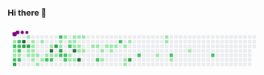 ### Hi there 👋

<!--
**Ajacmac/Ajacmac** is a ✨ _special_ ✨ repository because its `README.md` (this file) appears on your GitHub profile.

Here are some ideas to get you started:

- 🔭 I’m currently working on ...
- 🌱 I’m currently learning ...
- 👯 I’m looking to collaborate on ...
- 🤔 I’m looking for help with ...
- 💬 Ask me about ...
- 📫 How to reach me: ...
- 😄 Pronouns: ...
- ⚡ Fun fact: ...
-->

<svg viewBox="-16 -32 880 192" width="880" height="192" xmlns="http://www.w3.org/2000/svg"><desc>Generated with https://github.com/Platane/snk</desc><style>@keyframes c0{.59%{fill:var(--c1)}.61%,to{fill:var(--ce)}}@keyframes c1{48.63%{fill:var(--c2)}48.65%,to{fill:var(--ce)}}@keyframes c2{1.8%{fill:var(--c1)}1.82%,to{fill:var(--ce)}}@keyframes c3{2.1%{fill:var(--c1)}2.12%,to{fill:var(--ce)}}@keyframes c4{50.14%{fill:var(--c2)}50.16%,to{fill:var(--ce)}}@keyframes c5{86.7%{fill:var(--c3)}86.72%,to{fill:var(--ce)}}@keyframes c6{48.03%{fill:var(--c2)}48.05%,to{fill:var(--ce)}}@keyframes c7{48.33%{fill:var(--c2)}48.35%,to{fill:var(--ce)}}@keyframes c8{49.23%{fill:var(--c2)}49.25%,to{fill:var(--ce)}}@keyframes c9{2.41%{fill:var(--c1)}2.43%,to{fill:var(--ce)}}@keyframes ca{49.84%{fill:var(--c2)}49.86%,to{fill:var(--ce)}}@keyframes cb{88.81%{fill:var(--c4)}88.83%,to{fill:var(--ce)}}@keyframes cc{84.88%{fill:var(--c3)}84.9%,to{fill:var(--ce)}}@keyframes cd{47.12%{fill:var(--c1)}47.14%,to{fill:var(--ce)}}@keyframes ce{84.58%{fill:var(--c3)}84.6%,to{fill:var(--ce)}}@keyframes cf{42.59%{fill:var(--c1)}42.61%,to{fill:var(--ce)}}@keyframes cg{3.01%{fill:var(--c1)}3.03%,to{fill:var(--ce)}}@keyframes ch{41.68%{fill:var(--c1)}41.7%,to{fill:var(--ce)}}@keyframes ci{41.98%{fill:var(--c1)}42%,to{fill:var(--ce)}}@keyframes cj{42.29%{fill:var(--c1)}42.31%,to{fill:var(--ce)}}@keyframes ck{3.31%{fill:var(--c1)}3.33%,to{fill:var(--ce)}}@keyframes cl{43.49%{fill:var(--c1)}43.51%,to{fill:var(--ce)}}@keyframes cm{3.62%{fill:var(--c1)}3.64%,to{fill:var(--ce)}}@keyframes cn{44.7%{fill:var(--c1)}44.72%,to{fill:var(--ce)}}@keyframes co{41.08%{fill:var(--c1)}41.1%,to{fill:var(--ce)}}@keyframes cp{44.1%{fill:var(--c1)}44.12%,to{fill:var(--ce)}}@keyframes cq{4.22%{fill:var(--c1)}4.24%,to{fill:var(--ce)}}@keyframes cr{52.86%{fill:var(--c2)}52.88%,to{fill:var(--ce)}}@keyframes cs{40.17%{fill:var(--c1)}40.19%,to{fill:var(--ce)}}@keyframes ct{91.23%{fill:var(--c4)}91.25%,to{fill:var(--ce)}}@keyframes cu{4.52%{fill:var(--c1)}4.54%,to{fill:var(--ce)}}@keyframes cv{53.16%{fill:var(--c2)}53.18%,to{fill:var(--ce)}}@keyframes cw{82.77%{fill:var(--c3)}82.79%,to{fill:var(--ce)}}@keyframes cx{4.82%{fill:var(--c1)}4.84%,to{fill:var(--ce)}}@keyframes cy{57.69%{fill:var(--c2)}57.71%,to{fill:var(--ce)}}@keyframes cz{9.05%{fill:var(--c1)}9.07%,to{fill:var(--ce)}}@keyframes c10{8.75%{fill:var(--c1)}8.77%,to{fill:var(--ce)}}@keyframes c11{82.17%{fill:var(--c3)}82.19%,to{fill:var(--ce)}}@keyframes c12{54.67%{fill:var(--c2)}54.69%,to{fill:var(--ce)}}@keyframes c13{38.66%{fill:var(--c1)}38.68%,to{fill:var(--ce)}}@keyframes c14{54.37%{fill:var(--c2)}54.39%,to{fill:var(--ce)}}@keyframes c15{54.07%{fill:var(--c2)}54.09%,to{fill:var(--ce)}}@keyframes c16{9.66%{fill:var(--c1)}9.68%,to{fill:var(--ce)}}@keyframes c17{56.49%{fill:var(--c2)}56.51%,to{fill:var(--ce)}}@keyframes c18{7.54%{fill:var(--c1)}7.56%,to{fill:var(--ce)}}@keyframes c19{6.64%{fill:var(--c1)}6.66%,to{fill:var(--ce)}}@keyframes c1a{10.26%{fill:var(--c1)}10.28%,to{fill:var(--ce)}}@keyframes c1b{9.96%{fill:var(--c1)}9.98%,to{fill:var(--ce)}}@keyframes c1c{12.07%{fill:var(--c1)}12.09%,to{fill:var(--ce)}}@keyframes c1d{92.74%{fill:var(--c4)}92.76%,to{fill:var(--ce)}}@keyframes c1e{6.94%{fill:var(--c1)}6.96%,to{fill:var(--ce)}}@keyframes c1f{10.56%{fill:var(--c1)}10.58%,to{fill:var(--ce)}}@keyframes c1g{11.77%{fill:var(--c1)}11.79%,to{fill:var(--ce)}}@keyframes c1h{13.28%{fill:var(--c1)}13.3%,to{fill:var(--ce)}}@keyframes c1i{93.65%{fill:var(--c4)}93.67%,to{fill:var(--ce)}}@keyframes c1j{10.87%{fill:var(--c1)}10.89%,to{fill:var(--ce)}}@keyframes c1k{13.59%{fill:var(--c1)}13.61%,to{fill:var(--ce)}}@keyframes c1l{14.49%{fill:var(--c1)}14.51%,to{fill:var(--ce)}}@keyframes c1m{14.79%{fill:var(--c1)}14.81%,to{fill:var(--ce)}}@keyframes c1n{61.62%{fill:var(--c2)}61.64%,to{fill:var(--ce)}}@keyframes c1o{21.44%{fill:var(--c1)}21.46%,to{fill:var(--ce)}}@keyframes c1p{22.04%{fill:var(--c1)}22.06%,to{fill:var(--ce)}}@keyframes c1q{15.4%{fill:var(--c1)}15.42%,to{fill:var(--ce)}}@keyframes c1r{15.7%{fill:var(--c1)}15.72%,to{fill:var(--ce)}}@keyframes c1s{20.84%{fill:var(--c1)}20.86%,to{fill:var(--ce)}}@keyframes c1t{16%{fill:var(--c1)}16.02%,to{fill:var(--ce)}}@keyframes c1u{64.34%{fill:var(--c2)}64.36%,to{fill:var(--ce)}}@keyframes c1v{16.61%{fill:var(--c1)}16.63%,to{fill:var(--ce)}}@keyframes c1w{18.72%{fill:var(--c1)}18.74%,to{fill:var(--ce)}}@keyframes c1x{19.02%{fill:var(--c1)}19.04%,to{fill:var(--ce)}}@keyframes c1y{17.21%{fill:var(--c1)}17.23%,to{fill:var(--ce)}}@keyframes c1z{77.03%{fill:var(--c3)}77.05%,to{fill:var(--ce)}}@keyframes c20{66.46%{fill:var(--c2)}66.48%,to{fill:var(--ce)}}@keyframes c21{26.58%{fill:var(--c1)}26.6%,to{fill:var(--ce)}}@keyframes c22{32.01%{fill:var(--c1)}32.03%,to{fill:var(--ce)}}@keyframes c23{31.71%{fill:var(--c1)}31.73%,to{fill:var(--ce)}}@keyframes c24{68.57%{fill:var(--c2)}68.59%,to{fill:var(--ce)}}@keyframes c25{27.78%{fill:var(--c1)}27.8%,to{fill:var(--ce)}}@keyframes c26{29.6%{fill:var(--c1)}29.62%,to{fill:var(--ce)}}@keyframes c27{71.29%{fill:var(--c2)}71.31%,to{fill:var(--ce)}}@keyframes u0{.59%{transform:scale(0,1)}.61%,1.8%{transform:scale(.02,1)}1.82%,2.1%{transform:scale(.04,1)}2.12%,2.41%{transform:scale(.06,1)}2.43%,3.01%{transform:scale(.08,1)}3.03%,3.31%{transform:scale(.1,1)}3.33%,3.62%{transform:scale(.12,1)}3.64%,4.22%{transform:scale(.13,1)}4.24%,4.52%{transform:scale(.15,1)}4.54%,4.82%{transform:scale(.17,1)}4.84%,6.64%{transform:scale(.19,1)}6.66%,6.94%{transform:scale(.21,1)}6.96%,7.54%{transform:scale(.23,1)}7.56%,8.75%{transform:scale(.25,1)}8.77%,9.05%{transform:scale(.27,1)}9.07%,9.66%{transform:scale(.29,1)}9.68%,9.96%{transform:scale(.31,1)}10.26%,9.98%{transform:scale(.33,1)}10.28%,10.56%{transform:scale(.35,1)}10.58%,10.87%{transform:scale(.37,1)}10.89%,11.77%{transform:scale(.38,1)}11.79%,12.07%{transform:scale(.4,1)}12.09%,13.28%{transform:scale(.42,1)}13.3%,13.59%{transform:scale(.44,1)}13.61%,14.49%{transform:scale(.46,1)}14.51%,14.79%{transform:scale(.48,1)}14.81%,15.4%{transform:scale(.5,1)}15.42%,15.7%{transform:scale(.52,1)}15.72%,16%{transform:scale(.54,1)}16.02%,16.61%{transform:scale(.56,1)}16.63%,17.21%{transform:scale(.58,1)}17.23%,18.72%{transform:scale(.6,1)}18.74%,19.02%{transform:scale(.62,1)}19.04%,20.84%{transform:scale(.63,1)}20.86%,21.44%{transform:scale(.65,1)}21.46%,22.04%{transform:scale(.67,1)}22.06%,26.58%{transform:scale(.69,1)}26.6%,27.78%{transform:scale(.71,1)}27.8%,29.6%{transform:scale(.73,1)}29.62%,31.71%{transform:scale(.75,1)}31.73%,32.01%{transform:scale(.77,1)}32.03%,38.66%{transform:scale(.79,1)}38.68%,40.17%{transform:scale(.81,1)}40.19%,41.08%{transform:scale(.83,1)}41.1%,41.68%{transform:scale(.85,1)}41.7%,41.98%{transform:scale(.87,1)}42%,42.29%{transform:scale(.88,1)}42.31%,42.59%{transform:scale(.9,1)}42.61%,43.49%{transform:scale(.92,1)}43.51%,44.1%{transform:scale(.94,1)}44.12%,44.7%{transform:scale(.96,1)}44.72%,47.12%{transform:scale(.98,1)}47.14%,to{transform:scale(1,1)}}@keyframes u1{48.03%{transform:scale(0,1)}48.05%,48.33%{transform:scale(.06,1)}48.35%,48.63%{transform:scale(.11,1)}48.65%,49.23%{transform:scale(.17,1)}49.25%,49.84%{transform:scale(.22,1)}49.86%,50.14%{transform:scale(.28,1)}50.16%,52.86%{transform:scale(.33,1)}52.88%,53.16%{transform:scale(.39,1)}53.18%,54.07%{transform:scale(.44,1)}54.09%,54.37%{transform:scale(.5,1)}54.39%,54.67%{transform:scale(.56,1)}54.69%,56.49%{transform:scale(.61,1)}56.51%,57.69%{transform:scale(.67,1)}57.71%,61.62%{transform:scale(.72,1)}61.64%,64.34%{transform:scale(.78,1)}64.36%,66.46%{transform:scale(.83,1)}66.48%,68.57%{transform:scale(.89,1)}68.59%,71.29%{transform:scale(.94,1)}71.31%,to{transform:scale(1,1)}}@keyframes u2{77.03%{transform:scale(0,1)}77.05%,82.17%{transform:scale(.17,1)}82.19%,82.77%{transform:scale(.33,1)}82.79%,84.58%{transform:scale(.5,1)}84.6%,84.88%{transform:scale(.67,1)}84.9%,86.7%{transform:scale(.83,1)}86.72%,to{transform:scale(1,1)}}@keyframes u3{88.81%{transform:scale(0,1)}88.83%,91.23%{transform:scale(.25,1)}91.25%,92.74%{transform:scale(.5,1)}92.76%,93.65%{transform:scale(.75,1)}93.67%,to{transform:scale(1,1)}}@keyframes s0{0%,99.7%{transform:translate(0,-16px)}.6%{transform:translate(0,16px)}.91%{transform:translate(-16px,16px)}1.51%{transform:translate(-16px,48px)}1.81%,48.94%{transform:translate(0,48px)}2.11%,50.45%{transform:translate(0,64px)}4.83%{transform:translate(144px,64px)}5.14%{transform:translate(144px,80px)}5.44%,54.98%,94.86%{transform:translate(160px,80px)}5.74%{transform:translate(160px,96px)}6.34%{transform:translate(192px,96px)}55.59%,6.65%{transform:translate(192px,80px)}6.95%{transform:translate(208px,80px)}7.25%{transform:translate(208px,64px)}7.55%,81.27%{transform:translate(192px,64px)}7.85%,81.57%{transform:translate(192px,48px)}8.16%{transform:translate(176px,48px)}8.46%{transform:translate(176px,32px)}8.76%,82.48%{transform:translate(160px,32px)}58.01%,9.06%{transform:translate(160px,16px)}12.39%,9.97%{transform:translate(208px,16px)}10.27%{transform:translate(208px,0)}10.88%{transform:translate(240px,0)}11.18%{transform:translate(240px,16px)}11.48%,12.69%{transform:translate(224px,16px)}11.78%{transform:translate(224px,32px)}12.08%{transform:translate(208px,32px)}13.29%,93.05%{transform:translate(224px,48px)}14.2%{transform:translate(272px,48px)}14.5%{transform:translate(272px,32px)}16.92%{transform:translate(400px,32px)}17.22%{transform:translate(400px,16px)}17.52%{transform:translate(384px,16px)}19.03%{transform:translate(384px,96px)}19.34%{transform:translate(368px,96px)}20.24%{transform:translate(368px,48px)}21.45%{transform:translate(304px,48px)}22.05%{transform:translate(304px,80px)}23.56%{transform:translate(384px,80px)}23.87%{transform:translate(384px,64px)}24.47%{transform:translate(416px,64px)}24.77%{transform:translate(416px,48px)}26.28%{transform:translate(496px,48px)}26.59%{transform:translate(496px,64px)}27.19%{transform:translate(528px,64px)}27.49%{transform:translate(528px,80px)}29%{transform:translate(608px,80px)}30.21%{transform:translate(608px,16px)}31.72%{transform:translate(528px,16px)}32.02%{transform:translate(528px,0)}38.67%{transform:translate(176px,0)}38.97%{transform:translate(176px,16px)}39.88%,90.63%{transform:translate(128px,16px)}40.18%{transform:translate(128px,32px)}40.48%{transform:translate(112px,32px)}40.79%{transform:translate(112px,16px)}41.69%{transform:translate(64px,16px)}42.3%{transform:translate(64px,48px)}42.6%{transform:translate(48px,48px)}42.9%{transform:translate(48px,64px)}43.2%{transform:translate(64px,64px)}43.5%{transform:translate(64px,80px)}44.11%{transform:translate(96px,80px)}44.41%{transform:translate(96px,96px)}44.71%{transform:translate(80px,96px)}46.53%{transform:translate(80px,0)}47.73%{transform:translate(16px,0)}48.34%{transform:translate(16px,32px)}48.64%,85.5%{transform:translate(0,32px)}49.24%{transform:translate(16px,48px)}49.85%{transform:translate(16px,80px)}50.15%{transform:translate(0,80px)}52.57%{transform:translate(112px,64px)}52.87%{transform:translate(112px,80px)}54.08%{transform:translate(176px,80px)}54.38%{transform:translate(176px,64px)}54.68%,95.17%{transform:translate(160px,64px)}57.1%{transform:translate(192px,0)}57.7%{transform:translate(160px,0)}60.42%{transform:translate(288px,16px)}61.63%{transform:translate(288px,80px)}63.14%{transform:translate(368px,80px)}64.35%{transform:translate(368px,16px)}65.56%{transform:translate(432px,16px)}66.47%{transform:translate(432px,64px)}71.3%{transform:translate(688px,64px)}71.6%{transform:translate(688px,80px)}77.04%{transform:translate(400px,80px)}77.34%{transform:translate(400px,64px)}82.18%{transform:translate(160px,48px)}86.71%{transform:translate(0,96px)}87.31%{transform:translate(32px,96px)}88.82%{transform:translate(32px,16px)}91.24%,96.07%{transform:translate(128px,48px)}93.66%{transform:translate(224px,80px)}95.77%{transform:translate(128px,64px)}96.68%{transform:translate(96px,48px)}97.89%{transform:translate(96px,-16px)}}@keyframes s1{0%,99.7%{transform:translate(16px,-16px)}.3%{transform:translate(0,-16px)}.91%{transform:translate(0,16px)}1.21%{transform:translate(-16px,16px)}1.81%{transform:translate(-16px,48px)}2.11%,49.24%{transform:translate(0,48px)}2.42%,50.76%{transform:translate(0,64px)}5.14%{transform:translate(144px,64px)}5.44%{transform:translate(144px,80px)}5.74%,55.29%,95.17%{transform:translate(160px,80px)}6.04%{transform:translate(160px,96px)}6.65%{transform:translate(192px,96px)}55.89%,6.95%{transform:translate(192px,80px)}7.25%{transform:translate(208px,80px)}7.55%{transform:translate(208px,64px)}7.85%,81.57%{transform:translate(192px,64px)}8.16%,81.87%{transform:translate(192px,48px)}8.46%{transform:translate(176px,48px)}8.76%{transform:translate(176px,32px)}82.78%,9.06%{transform:translate(160px,32px)}58.31%,9.37%{transform:translate(160px,16px)}10.27%,12.69%{transform:translate(208px,16px)}10.57%{transform:translate(208px,0)}11.18%{transform:translate(240px,0)}11.48%{transform:translate(240px,16px)}11.78%,12.99%{transform:translate(224px,16px)}12.08%{transform:translate(224px,32px)}12.39%{transform:translate(208px,32px)}13.6%,93.35%{transform:translate(224px,48px)}14.5%{transform:translate(272px,48px)}14.8%{transform:translate(272px,32px)}17.22%{transform:translate(400px,32px)}17.52%{transform:translate(400px,16px)}17.82%{transform:translate(384px,16px)}19.34%{transform:translate(384px,96px)}19.64%{transform:translate(368px,96px)}20.54%{transform:translate(368px,48px)}21.75%{transform:translate(304px,48px)}22.36%{transform:translate(304px,80px)}23.87%{transform:translate(384px,80px)}24.17%{transform:translate(384px,64px)}24.77%{transform:translate(416px,64px)}25.08%{transform:translate(416px,48px)}26.59%{transform:translate(496px,48px)}26.89%{transform:translate(496px,64px)}27.49%{transform:translate(528px,64px)}27.79%{transform:translate(528px,80px)}29.31%{transform:translate(608px,80px)}30.51%{transform:translate(608px,16px)}32.02%{transform:translate(528px,16px)}32.33%{transform:translate(528px,0)}38.97%{transform:translate(176px,0)}39.27%{transform:translate(176px,16px)}40.18%,90.94%{transform:translate(128px,16px)}40.48%{transform:translate(128px,32px)}40.79%{transform:translate(112px,32px)}41.09%{transform:translate(112px,16px)}41.99%{transform:translate(64px,16px)}42.6%{transform:translate(64px,48px)}42.9%{transform:translate(48px,48px)}43.2%{transform:translate(48px,64px)}43.5%{transform:translate(64px,64px)}43.81%{transform:translate(64px,80px)}44.41%{transform:translate(96px,80px)}44.71%{transform:translate(96px,96px)}45.02%{transform:translate(80px,96px)}46.83%{transform:translate(80px,0)}48.04%{transform:translate(16px,0)}48.64%{transform:translate(16px,32px)}48.94%,85.8%{transform:translate(0,32px)}49.55%{transform:translate(16px,48px)}50.15%{transform:translate(16px,80px)}50.45%{transform:translate(0,80px)}52.87%{transform:translate(112px,64px)}53.17%{transform:translate(112px,80px)}54.38%{transform:translate(176px,80px)}54.68%{transform:translate(176px,64px)}54.98%,95.47%{transform:translate(160px,64px)}57.4%{transform:translate(192px,0)}58.01%{transform:translate(160px,0)}60.73%{transform:translate(288px,16px)}61.93%{transform:translate(288px,80px)}63.44%{transform:translate(368px,80px)}64.65%{transform:translate(368px,16px)}65.86%{transform:translate(432px,16px)}66.77%{transform:translate(432px,64px)}71.6%{transform:translate(688px,64px)}71.9%{transform:translate(688px,80px)}77.34%{transform:translate(400px,80px)}77.64%{transform:translate(400px,64px)}82.48%{transform:translate(160px,48px)}87.01%{transform:translate(0,96px)}87.61%{transform:translate(32px,96px)}89.12%{transform:translate(32px,16px)}91.54%,96.37%{transform:translate(128px,48px)}93.96%{transform:translate(224px,80px)}96.07%{transform:translate(128px,64px)}96.98%{transform:translate(96px,48px)}98.19%{transform:translate(96px,-16px)}}@keyframes s2{0%,99.7%{transform:translate(32px,-16px)}.6%{transform:translate(0,-16px)}1.21%{transform:translate(0,16px)}1.51%{transform:translate(-16px,16px)}2.11%{transform:translate(-16px,48px)}2.42%,49.55%{transform:translate(0,48px)}2.72%,51.06%{transform:translate(0,64px)}5.44%{transform:translate(144px,64px)}5.74%{transform:translate(144px,80px)}55.59%,6.04%,95.47%{transform:translate(160px,80px)}6.34%{transform:translate(160px,96px)}6.95%{transform:translate(192px,96px)}56.19%,7.25%{transform:translate(192px,80px)}7.55%{transform:translate(208px,80px)}7.85%{transform:translate(208px,64px)}8.16%,81.87%{transform:translate(192px,64px)}8.46%,82.18%{transform:translate(192px,48px)}8.76%{transform:translate(176px,48px)}9.06%{transform:translate(176px,32px)}83.08%,9.37%{transform:translate(160px,32px)}58.61%,9.67%{transform:translate(160px,16px)}10.57%,12.99%{transform:translate(208px,16px)}10.88%{transform:translate(208px,0)}11.48%{transform:translate(240px,0)}11.78%{transform:translate(240px,16px)}12.08%,13.29%{transform:translate(224px,16px)}12.39%{transform:translate(224px,32px)}12.69%{transform:translate(208px,32px)}13.9%,93.66%{transform:translate(224px,48px)}14.8%{transform:translate(272px,48px)}15.11%{transform:translate(272px,32px)}17.52%{transform:translate(400px,32px)}17.82%{transform:translate(400px,16px)}18.13%{transform:translate(384px,16px)}19.64%{transform:translate(384px,96px)}19.94%{transform:translate(368px,96px)}20.85%{transform:translate(368px,48px)}22.05%{transform:translate(304px,48px)}22.66%{transform:translate(304px,80px)}24.17%{transform:translate(384px,80px)}24.47%{transform:translate(384px,64px)}25.08%{transform:translate(416px,64px)}25.38%{transform:translate(416px,48px)}26.89%{transform:translate(496px,48px)}27.19%{transform:translate(496px,64px)}27.79%{transform:translate(528px,64px)}28.1%{transform:translate(528px,80px)}29.61%{transform:translate(608px,80px)}30.82%{transform:translate(608px,16px)}32.33%{transform:translate(528px,16px)}32.63%{transform:translate(528px,0)}39.27%{transform:translate(176px,0)}39.58%{transform:translate(176px,16px)}40.48%,91.24%{transform:translate(128px,16px)}40.79%{transform:translate(128px,32px)}41.09%{transform:translate(112px,32px)}41.39%{transform:translate(112px,16px)}42.3%{transform:translate(64px,16px)}42.9%{transform:translate(64px,48px)}43.2%{transform:translate(48px,48px)}43.5%{transform:translate(48px,64px)}43.81%{transform:translate(64px,64px)}44.11%{transform:translate(64px,80px)}44.71%{transform:translate(96px,80px)}45.02%{transform:translate(96px,96px)}45.32%{transform:translate(80px,96px)}47.13%{transform:translate(80px,0)}48.34%{transform:translate(16px,0)}48.94%{transform:translate(16px,32px)}49.24%,86.1%{transform:translate(0,32px)}49.85%{transform:translate(16px,48px)}50.45%{transform:translate(16px,80px)}50.76%{transform:translate(0,80px)}53.17%{transform:translate(112px,64px)}53.47%{transform:translate(112px,80px)}54.68%{transform:translate(176px,80px)}54.98%{transform:translate(176px,64px)}55.29%,95.77%{transform:translate(160px,64px)}57.7%{transform:translate(192px,0)}58.31%{transform:translate(160px,0)}61.03%{transform:translate(288px,16px)}62.24%{transform:translate(288px,80px)}63.75%{transform:translate(368px,80px)}64.95%{transform:translate(368px,16px)}66.16%{transform:translate(432px,16px)}67.07%{transform:translate(432px,64px)}71.9%{transform:translate(688px,64px)}72.21%{transform:translate(688px,80px)}77.64%{transform:translate(400px,80px)}77.95%{transform:translate(400px,64px)}82.78%{transform:translate(160px,48px)}87.31%{transform:translate(0,96px)}87.92%{transform:translate(32px,96px)}89.43%{transform:translate(32px,16px)}91.84%,96.68%{transform:translate(128px,48px)}94.26%{transform:translate(224px,80px)}96.37%{transform:translate(128px,64px)}97.28%{transform:translate(96px,48px)}98.49%{transform:translate(96px,-16px)}}@keyframes s3{0%,99.7%{transform:translate(48px,-16px)}.91%{transform:translate(0,-16px)}1.51%{transform:translate(0,16px)}1.81%{transform:translate(-16px,16px)}2.42%{transform:translate(-16px,48px)}2.72%,49.85%{transform:translate(0,48px)}3.02%,51.36%{transform:translate(0,64px)}5.74%{transform:translate(144px,64px)}6.04%{transform:translate(144px,80px)}55.89%,6.34%,95.77%{transform:translate(160px,80px)}6.65%{transform:translate(160px,96px)}7.25%{transform:translate(192px,96px)}56.5%,7.55%{transform:translate(192px,80px)}7.85%{transform:translate(208px,80px)}8.16%{transform:translate(208px,64px)}8.46%,82.18%{transform:translate(192px,64px)}8.76%,82.48%{transform:translate(192px,48px)}9.06%{transform:translate(176px,48px)}9.37%{transform:translate(176px,32px)}83.38%,9.67%{transform:translate(160px,32px)}58.91%,9.97%{transform:translate(160px,16px)}10.88%,13.29%{transform:translate(208px,16px)}11.18%{transform:translate(208px,0)}11.78%{transform:translate(240px,0)}12.08%{transform:translate(240px,16px)}12.39%,13.6%{transform:translate(224px,16px)}12.69%{transform:translate(224px,32px)}12.99%{transform:translate(208px,32px)}14.2%,93.96%{transform:translate(224px,48px)}15.11%{transform:translate(272px,48px)}15.41%{transform:translate(272px,32px)}17.82%{transform:translate(400px,32px)}18.13%{transform:translate(400px,16px)}18.43%{transform:translate(384px,16px)}19.94%{transform:translate(384px,96px)}20.24%{transform:translate(368px,96px)}21.15%{transform:translate(368px,48px)}22.36%{transform:translate(304px,48px)}22.96%{transform:translate(304px,80px)}24.47%{transform:translate(384px,80px)}24.77%{transform:translate(384px,64px)}25.38%{transform:translate(416px,64px)}25.68%{transform:translate(416px,48px)}27.19%{transform:translate(496px,48px)}27.49%{transform:translate(496px,64px)}28.1%{transform:translate(528px,64px)}28.4%{transform:translate(528px,80px)}29.91%{transform:translate(608px,80px)}31.12%{transform:translate(608px,16px)}32.63%{transform:translate(528px,16px)}32.93%{transform:translate(528px,0)}39.58%{transform:translate(176px,0)}39.88%{transform:translate(176px,16px)}40.79%,91.54%{transform:translate(128px,16px)}41.09%{transform:translate(128px,32px)}41.39%{transform:translate(112px,32px)}41.69%{transform:translate(112px,16px)}42.6%{transform:translate(64px,16px)}43.2%{transform:translate(64px,48px)}43.5%{transform:translate(48px,48px)}43.81%{transform:translate(48px,64px)}44.11%{transform:translate(64px,64px)}44.41%{transform:translate(64px,80px)}45.02%{transform:translate(96px,80px)}45.32%{transform:translate(96px,96px)}45.62%{transform:translate(80px,96px)}47.43%{transform:translate(80px,0)}48.64%{transform:translate(16px,0)}49.24%{transform:translate(16px,32px)}49.55%,86.4%{transform:translate(0,32px)}50.15%{transform:translate(16px,48px)}50.76%{transform:translate(16px,80px)}51.06%{transform:translate(0,80px)}53.47%{transform:translate(112px,64px)}53.78%{transform:translate(112px,80px)}54.98%{transform:translate(176px,80px)}55.29%{transform:translate(176px,64px)}55.59%,96.07%{transform:translate(160px,64px)}58.01%{transform:translate(192px,0)}58.61%{transform:translate(160px,0)}61.33%{transform:translate(288px,16px)}62.54%{transform:translate(288px,80px)}64.05%{transform:translate(368px,80px)}65.26%{transform:translate(368px,16px)}66.47%{transform:translate(432px,16px)}67.37%{transform:translate(432px,64px)}72.21%{transform:translate(688px,64px)}72.51%{transform:translate(688px,80px)}77.95%{transform:translate(400px,80px)}78.25%{transform:translate(400px,64px)}83.08%{transform:translate(160px,48px)}87.61%{transform:translate(0,96px)}88.22%{transform:translate(32px,96px)}89.73%{transform:translate(32px,16px)}92.15%,96.98%{transform:translate(128px,48px)}94.56%{transform:translate(224px,80px)}96.68%{transform:translate(128px,64px)}97.58%{transform:translate(96px,48px)}98.79%{transform:translate(96px,-16px)}}:root{--cb:#1b1f230a;--cs:purple;--ce:#ebedf0;--c0:#ebedf0;--c1:#9be9a8;--c2:#40c463;--c3:#30a14e;--c4:#216e39}@media (prefers-color-scheme:dark){:root{--cb:#1b1f230a;--cs:purple;--ce:#161b22;--c1:#01311f;--c2:#034525;--c3:#0f6d31;--c4:#00c647}}.c{shape-rendering:geometricPrecision;fill:var(--ce);stroke-width:1px;stroke:var(--cb);animation:none 33100ms linear infinite}.c.c0{fill:var(--c1);animation-name:c0}.c.c1{fill:var(--c2);animation-name:c1}.c.c2,.c.c3{fill:var(--c1);animation-name:c2}.c.c3{animation-name:c3}.c.c4{fill:var(--c2);animation-name:c4}.c.c5{fill:var(--c3);animation-name:c5}.c.c6,.c.c7,.c.c8{fill:var(--c2);animation-name:c6}.c.c7,.c.c8{animation-name:c7}.c.c8{animation-name:c8}.c.c9{fill:var(--c1);animation-name:c9}.c.ca{fill:var(--c2);animation-name:ca}.c.cb{fill:var(--c4);animation-name:cb}.c.cc{fill:var(--c3);animation-name:cc}.c.cd{fill:var(--c1);animation-name:cd}.c.ce{fill:var(--c3);animation-name:ce}.c.cf,.c.cg,.c.ch{fill:var(--c1);animation-name:cf}.c.cg,.c.ch{animation-name:cg}.c.ch{animation-name:ch}.c.ci,.c.cj,.c.ck{fill:var(--c1);animation-name:ci}.c.cj,.c.ck{animation-name:cj}.c.ck{animation-name:ck}.c.cl,.c.cm,.c.cn{fill:var(--c1);animation-name:cl}.c.cm,.c.cn{animation-name:cm}.c.cn{animation-name:cn}.c.co,.c.cp,.c.cq{fill:var(--c1);animation-name:co}.c.cp,.c.cq{animation-name:cp}.c.cq{animation-name:cq}.c.cr{fill:var(--c2);animation-name:cr}.c.cs{fill:var(--c1);animation-name:cs}.c.ct{fill:var(--c4);animation-name:ct}.c.cu{fill:var(--c1);animation-name:cu}.c.cv{fill:var(--c2);animation-name:cv}.c.cw{fill:var(--c3);animation-name:cw}.c.cx{fill:var(--c1);animation-name:cx}.c.cy{fill:var(--c2);animation-name:cy}.c.c10,.c.cz{fill:var(--c1);animation-name:cz}.c.c10{animation-name:c10}.c.c11{fill:var(--c3);animation-name:c11}.c.c12{fill:var(--c2);animation-name:c12}.c.c13{fill:var(--c1);animation-name:c13}.c.c14,.c.c15{fill:var(--c2);animation-name:c14}.c.c15{animation-name:c15}.c.c16{fill:var(--c1);animation-name:c16}.c.c17{fill:var(--c2);animation-name:c17}.c.c18,.c.c19{fill:var(--c1);animation-name:c18}.c.c19{animation-name:c19}.c.c1a,.c.c1b,.c.c1c{fill:var(--c1);animation-name:c1a}.c.c1b,.c.c1c{animation-name:c1b}.c.c1c{animation-name:c1c}.c.c1d{fill:var(--c4);animation-name:c1d}.c.c1e{fill:var(--c1);animation-name:c1e}.c.c1f,.c.c1g,.c.c1h{fill:var(--c1);animation-name:c1f}.c.c1g,.c.c1h{animation-name:c1g}.c.c1h{animation-name:c1h}.c.c1i{fill:var(--c4);animation-name:c1i}.c.c1j{fill:var(--c1);animation-name:c1j}.c.c1k,.c.c1l,.c.c1m{fill:var(--c1);animation-name:c1k}.c.c1l,.c.c1m{animation-name:c1l}.c.c1m{animation-name:c1m}.c.c1n{fill:var(--c2);animation-name:c1n}.c.c1o,.c.c1p,.c.c1q{fill:var(--c1);animation-name:c1o}.c.c1p,.c.c1q{animation-name:c1p}.c.c1q{animation-name:c1q}.c.c1r,.c.c1s,.c.c1t{fill:var(--c1);animation-name:c1r}.c.c1s,.c.c1t{animation-name:c1s}.c.c1t{animation-name:c1t}.c.c1u{fill:var(--c2);animation-name:c1u}.c.c1v{fill:var(--c1);animation-name:c1v}.c.c1w,.c.c1x,.c.c1y{fill:var(--c1);animation-name:c1w}.c.c1x,.c.c1y{animation-name:c1x}.c.c1y{animation-name:c1y}.c.c1z{fill:var(--c3);animation-name:c1z}.c.c20{fill:var(--c2);animation-name:c20}.c.c21,.c.c22,.c.c23{fill:var(--c1);animation-name:c21}.c.c22,.c.c23{animation-name:c22}.c.c23{animation-name:c23}.c.c24{fill:var(--c2);animation-name:c24}.c.c25,.c.c26{fill:var(--c1);animation-name:c25}.c.c26{animation-name:c26}.c.c27{fill:var(--c2);animation-name:c27}.s,.u{animation:none linear 33100ms infinite}.u,.u.u0{transform-origin:0 0}.u{transform:scale(0,1)}.u.u0{fill:var(--c1);animation-name:u0}.u.u1{fill:var(--c2);animation-name:u1;transform-origin:551.2px 0}.u.u2{fill:var(--c3);animation-name:u2;transform-origin:742px 0}.u.u3{fill:var(--c4);animation-name:u3;transform-origin:805.6px 0}.s{shape-rendering:geometricPrecision;fill:var(--cs)}.s.s0{transform:translate(0,-16px);animation-name:s0}.s.s1{transform:translate(16px,-16px);animation-name:s1}.s.s2{transform:translate(32px,-16px);animation-name:s2}.s.s3{transform:translate(48px,-16px);animation-name:s3}</style><rect class="c" x="2" y="2" rx="2" ry="2" width="12" height="12"/><rect class="c c0" x="2" y="18" rx="2" ry="2" width="12" height="12"/><rect class="c c1" x="2" y="34" rx="2" ry="2" width="12" height="12"/><rect class="c c2" x="2" y="50" rx="2" ry="2" width="12" height="12"/><rect class="c c3" x="2" y="66" rx="2" ry="2" width="12" height="12"/><rect class="c c4" x="2" y="82" rx="2" ry="2" width="12" height="12"/><rect class="c c5" x="2" y="98" rx="2" ry="2" width="12" height="12"/><rect class="c" x="18" y="2" rx="2" ry="2" width="12" height="12"/><rect class="c c6" x="18" y="18" rx="2" ry="2" width="12" height="12"/><rect class="c c7" x="18" y="34" rx="2" ry="2" width="12" height="12"/><rect class="c c8" x="18" y="50" rx="2" ry="2" width="12" height="12"/><rect class="c c9" x="18" y="66" rx="2" ry="2" width="12" height="12"/><rect class="c ca" x="18" y="82" rx="2" ry="2" width="12" height="12"/><rect class="c" x="18" y="98" rx="2" ry="2" width="12" height="12"/><rect class="c" x="34" y="2" rx="2" ry="2" width="12" height="12"/><rect class="c cb" x="34" y="18" rx="2" ry="2" width="12" height="12"/><rect class="c cc" x="34" y="34" rx="2" ry="2" width="12" height="12"/><rect class="c" x="34" y="50" rx="2" ry="2" width="12" height="12"/><rect class="c" x="34" y="66" rx="2" ry="2" width="12" height="12"/><rect class="c" x="34" y="82" rx="2" ry="2" width="12" height="12"/><rect class="c" x="34" y="98" rx="2" ry="2" width="12" height="12"/><rect class="c cd" x="50" y="2" rx="2" ry="2" width="12" height="12"/><rect class="c" x="50" y="18" rx="2" ry="2" width="12" height="12"/><rect class="c ce" x="50" y="34" rx="2" ry="2" width="12" height="12"/><rect class="c cf" x="50" y="50" rx="2" ry="2" width="12" height="12"/><rect class="c cg" x="50" y="66" rx="2" ry="2" width="12" height="12"/><rect class="c" x="50" y="82" rx="2" ry="2" width="12" height="12"/><rect class="c" x="50" y="98" rx="2" ry="2" width="12" height="12"/><rect class="c" x="66" y="2" rx="2" ry="2" width="12" height="12"/><rect class="c ch" x="66" y="18" rx="2" ry="2" width="12" height="12"/><rect class="c ci" x="66" y="34" rx="2" ry="2" width="12" height="12"/><rect class="c cj" x="66" y="50" rx="2" ry="2" width="12" height="12"/><rect class="c ck" x="66" y="66" rx="2" ry="2" width="12" height="12"/><rect class="c cl" x="66" y="82" rx="2" ry="2" width="12" height="12"/><rect class="c" x="66" y="98" rx="2" ry="2" width="12" height="12"/><rect class="c" x="82" y="2" rx="2" ry="2" width="12" height="12"/><rect class="c" x="82" y="18" rx="2" ry="2" width="12" height="12"/><rect class="c" x="82" y="34" rx="2" ry="2" width="12" height="12"/><rect class="c" x="82" y="50" rx="2" ry="2" width="12" height="12"/><rect class="c cm" x="82" y="66" rx="2" ry="2" width="12" height="12"/><rect class="c" x="82" y="82" rx="2" ry="2" width="12" height="12"/><rect class="c cn" x="82" y="98" rx="2" ry="2" width="12" height="12"/><rect class="c" x="98" y="2" rx="2" ry="2" width="12" height="12"/><rect class="c co" x="98" y="18" rx="2" ry="2" width="12" height="12"/><rect class="c" x="98" y="34" rx="2" ry="2" width="12" height="12"/><rect class="c" x="98" y="50" rx="2" ry="2" width="12" height="12"/><rect class="c" x="98" y="66" rx="2" ry="2" width="12" height="12"/><rect class="c cp" x="98" y="82" rx="2" ry="2" width="12" height="12"/><rect class="c" x="98" y="98" rx="2" ry="2" width="12" height="12"/><rect class="c" x="114" y="2" rx="2" ry="2" width="12" height="12"/><rect class="c" x="114" y="18" rx="2" ry="2" width="12" height="12"/><rect class="c" x="114" y="34" rx="2" ry="2" width="12" height="12"/><rect class="c" x="114" y="50" rx="2" ry="2" width="12" height="12"/><rect class="c cq" x="114" y="66" rx="2" ry="2" width="12" height="12"/><rect class="c cr" x="114" y="82" rx="2" ry="2" width="12" height="12"/><rect class="c" x="114" y="98" rx="2" ry="2" width="12" height="12"/><rect class="c" x="130" y="2" rx="2" ry="2" width="12" height="12"/><rect class="c" x="130" y="18" rx="2" ry="2" width="12" height="12"/><rect class="c cs" x="130" y="34" rx="2" ry="2" width="12" height="12"/><rect class="c ct" x="130" y="50" rx="2" ry="2" width="12" height="12"/><rect class="c cu" x="130" y="66" rx="2" ry="2" width="12" height="12"/><rect class="c cv" x="130" y="82" rx="2" ry="2" width="12" height="12"/><rect class="c" x="130" y="98" rx="2" ry="2" width="12" height="12"/><rect class="c" x="146" y="2" rx="2" ry="2" width="12" height="12"/><rect class="c" x="146" y="18" rx="2" ry="2" width="12" height="12"/><rect class="c cw" x="146" y="34" rx="2" ry="2" width="12" height="12"/><rect class="c" x="146" y="50" rx="2" ry="2" width="12" height="12"/><rect class="c cx" x="146" y="66" rx="2" ry="2" width="12" height="12"/><rect class="c" x="146" y="82" rx="2" ry="2" width="12" height="12"/><rect class="c" x="146" y="98" rx="2" ry="2" width="12" height="12"/><rect class="c cy" x="162" y="2" rx="2" ry="2" width="12" height="12"/><rect class="c cz" x="162" y="18" rx="2" ry="2" width="12" height="12"/><rect class="c c10" x="162" y="34" rx="2" ry="2" width="12" height="12"/><rect class="c c11" x="162" y="50" rx="2" ry="2" width="12" height="12"/><rect class="c c12" x="162" y="66" rx="2" ry="2" width="12" height="12"/><rect class="c" x="162" y="82" rx="2" ry="2" width="12" height="12"/><rect class="c" x="162" y="98" rx="2" ry="2" width="12" height="12"/><rect class="c c13" x="178" y="2" rx="2" ry="2" width="12" height="12"/><rect class="c" x="178" y="18" rx="2" ry="2" width="12" height="12"/><rect class="c" x="178" y="34" rx="2" ry="2" width="12" height="12"/><rect class="c" x="178" y="50" rx="2" ry="2" width="12" height="12"/><rect class="c c14" x="178" y="66" rx="2" ry="2" width="12" height="12"/><rect class="c c15" x="178" y="82" rx="2" ry="2" width="12" height="12"/><rect class="c" x="178" y="98" rx="2" ry="2" width="12" height="12"/><rect class="c" x="194" y="2" rx="2" ry="2" width="12" height="12"/><rect class="c c16" x="194" y="18" rx="2" ry="2" width="12" height="12"/><rect class="c c17" x="194" y="34" rx="2" ry="2" width="12" height="12"/><rect class="c" x="194" y="50" rx="2" ry="2" width="12" height="12"/><rect class="c c18" x="194" y="66" rx="2" ry="2" width="12" height="12"/><rect class="c c19" x="194" y="82" rx="2" ry="2" width="12" height="12"/><rect class="c" x="194" y="98" rx="2" ry="2" width="12" height="12"/><rect class="c c1a" x="210" y="2" rx="2" ry="2" width="12" height="12"/><rect class="c c1b" x="210" y="18" rx="2" ry="2" width="12" height="12"/><rect class="c c1c" x="210" y="34" rx="2" ry="2" width="12" height="12"/><rect class="c c1d" x="210" y="50" rx="2" ry="2" width="12" height="12"/><rect class="c" x="210" y="66" rx="2" ry="2" width="12" height="12"/><rect class="c c1e" x="210" y="82" rx="2" ry="2" width="12" height="12"/><rect class="c" x="210" y="98" rx="2" ry="2" width="12" height="12"/><rect class="c c1f" x="226" y="2" rx="2" ry="2" width="12" height="12"/><rect class="c" x="226" y="18" rx="2" ry="2" width="12" height="12"/><rect class="c c1g" x="226" y="34" rx="2" ry="2" width="12" height="12"/><rect class="c c1h" x="226" y="50" rx="2" ry="2" width="12" height="12"/><rect class="c" x="226" y="66" rx="2" ry="2" width="12" height="12"/><rect class="c c1i" x="226" y="82" rx="2" ry="2" width="12" height="12"/><rect class="c" x="226" y="98" rx="2" ry="2" width="12" height="12"/><rect class="c c1j" x="242" y="2" rx="2" ry="2" width="12" height="12"/><rect class="c" x="242" y="18" rx="2" ry="2" width="12" height="12"/><rect class="c" x="242" y="34" rx="2" ry="2" width="12" height="12"/><rect class="c c1k" x="242" y="50" rx="2" ry="2" width="12" height="12"/><rect class="c" x="242" y="66" rx="2" ry="2" width="12" height="12"/><rect class="c" x="242" y="82" rx="2" ry="2" width="12" height="12"/><rect class="c" x="242" y="98" rx="2" ry="2" width="12" height="12"/><rect class="c" x="258" y="2" rx="2" ry="2" width="12" height="12"/><rect class="c" x="258" y="18" rx="2" ry="2" width="12" height="12"/><rect class="c" x="258" y="34" rx="2" ry="2" width="12" height="12"/><rect class="c" x="258" y="50" rx="2" ry="2" width="12" height="12"/><rect class="c" x="258" y="66" rx="2" ry="2" width="12" height="12"/><rect class="c" x="258" y="82" rx="2" ry="2" width="12" height="12"/><rect class="c" x="258" y="98" rx="2" ry="2" width="12" height="12"/><rect class="c" x="274" y="2" rx="2" ry="2" width="12" height="12"/><rect class="c" x="274" y="18" rx="2" ry="2" width="12" height="12"/><rect class="c c1l" x="274" y="34" rx="2" ry="2" width="12" height="12"/><rect class="c" x="274" y="50" rx="2" ry="2" width="12" height="12"/><rect class="c" x="274" y="66" rx="2" ry="2" width="12" height="12"/><rect class="c" x="274" y="82" rx="2" ry="2" width="12" height="12"/><rect class="c" x="274" y="98" rx="2" ry="2" width="12" height="12"/><rect class="c" x="290" y="2" rx="2" ry="2" width="12" height="12"/><rect class="c" x="290" y="18" rx="2" ry="2" width="12" height="12"/><rect class="c c1m" x="290" y="34" rx="2" ry="2" width="12" height="12"/><rect class="c" x="290" y="50" rx="2" ry="2" width="12" height="12"/><rect class="c" x="290" y="66" rx="2" ry="2" width="12" height="12"/><rect class="c c1n" x="290" y="82" rx="2" ry="2" width="12" height="12"/><rect class="c" x="290" y="98" rx="2" ry="2" width="12" height="12"/><rect class="c" x="306" y="2" rx="2" ry="2" width="12" height="12"/><rect class="c" x="306" y="18" rx="2" ry="2" width="12" height="12"/><rect class="c" x="306" y="34" rx="2" ry="2" width="12" height="12"/><rect class="c c1o" x="306" y="50" rx="2" ry="2" width="12" height="12"/><rect class="c" x="306" y="66" rx="2" ry="2" width="12" height="12"/><rect class="c c1p" x="306" y="82" rx="2" ry="2" width="12" height="12"/><rect class="c" x="306" y="98" rx="2" ry="2" width="12" height="12"/><rect class="c" x="322" y="2" rx="2" ry="2" width="12" height="12"/><rect class="c" x="322" y="18" rx="2" ry="2" width="12" height="12"/><rect class="c c1q" x="322" y="34" rx="2" ry="2" width="12" height="12"/><rect class="c" x="322" y="50" rx="2" ry="2" width="12" height="12"/><rect class="c" x="322" y="66" rx="2" ry="2" width="12" height="12"/><rect class="c" x="322" y="82" rx="2" ry="2" width="12" height="12"/><rect class="c" x="322" y="98" rx="2" ry="2" width="12" height="12"/><rect class="c" x="338" y="2" rx="2" ry="2" width="12" height="12"/><rect class="c" x="338" y="18" rx="2" ry="2" width="12" height="12"/><rect class="c c1r" x="338" y="34" rx="2" ry="2" width="12" height="12"/><rect class="c c1s" x="338" y="50" rx="2" ry="2" width="12" height="12"/><rect class="c" x="338" y="66" rx="2" ry="2" width="12" height="12"/><rect class="c" x="338" y="82" rx="2" ry="2" width="12" height="12"/><rect class="c" x="338" y="98" rx="2" ry="2" width="12" height="12"/><rect class="c" x="354" y="2" rx="2" ry="2" width="12" height="12"/><rect class="c" x="354" y="18" rx="2" ry="2" width="12" height="12"/><rect class="c c1t" x="354" y="34" rx="2" ry="2" width="12" height="12"/><rect class="c" x="354" y="50" rx="2" ry="2" width="12" height="12"/><rect class="c" x="354" y="66" rx="2" ry="2" width="12" height="12"/><rect class="c" x="354" y="82" rx="2" ry="2" width="12" height="12"/><rect class="c" x="354" y="98" rx="2" ry="2" width="12" height="12"/><rect class="c" x="370" y="2" rx="2" ry="2" width="12" height="12"/><rect class="c c1u" x="370" y="18" rx="2" ry="2" width="12" height="12"/><rect class="c" x="370" y="34" rx="2" ry="2" width="12" height="12"/><rect class="c" x="370" y="50" rx="2" ry="2" width="12" height="12"/><rect class="c" x="370" y="66" rx="2" ry="2" width="12" height="12"/><rect class="c" x="370" y="82" rx="2" ry="2" width="12" height="12"/><rect class="c" x="370" y="98" rx="2" ry="2" width="12" height="12"/><rect class="c" x="386" y="2" rx="2" ry="2" width="12" height="12"/><rect class="c" x="386" y="18" rx="2" ry="2" width="12" height="12"/><rect class="c c1v" x="386" y="34" rx="2" ry="2" width="12" height="12"/><rect class="c" x="386" y="50" rx="2" ry="2" width="12" height="12"/><rect class="c" x="386" y="66" rx="2" ry="2" width="12" height="12"/><rect class="c c1w" x="386" y="82" rx="2" ry="2" width="12" height="12"/><rect class="c c1x" x="386" y="98" rx="2" ry="2" width="12" height="12"/><rect class="c" x="402" y="2" rx="2" ry="2" width="12" height="12"/><rect class="c c1y" x="402" y="18" rx="2" ry="2" width="12" height="12"/><rect class="c" x="402" y="34" rx="2" ry="2" width="12" height="12"/><rect class="c" x="402" y="50" rx="2" ry="2" width="12" height="12"/><rect class="c" x="402" y="66" rx="2" ry="2" width="12" height="12"/><rect class="c c1z" x="402" y="82" rx="2" ry="2" width="12" height="12"/><rect class="c" x="402" y="98" rx="2" ry="2" width="12" height="12"/><rect class="c" x="418" y="2" rx="2" ry="2" width="12" height="12"/><rect class="c" x="418" y="18" rx="2" ry="2" width="12" height="12"/><rect class="c" x="418" y="34" rx="2" ry="2" width="12" height="12"/><rect class="c" x="418" y="50" rx="2" ry="2" width="12" height="12"/><rect class="c" x="418" y="66" rx="2" ry="2" width="12" height="12"/><rect class="c" x="418" y="82" rx="2" ry="2" width="12" height="12"/><rect class="c" x="418" y="98" rx="2" ry="2" width="12" height="12"/><rect class="c" x="434" y="2" rx="2" ry="2" width="12" height="12"/><rect class="c" x="434" y="18" rx="2" ry="2" width="12" height="12"/><rect class="c" x="434" y="34" rx="2" ry="2" width="12" height="12"/><rect class="c" x="434" y="50" rx="2" ry="2" width="12" height="12"/><rect class="c c20" x="434" y="66" rx="2" ry="2" width="12" height="12"/><rect class="c" x="434" y="82" rx="2" ry="2" width="12" height="12"/><rect class="c" x="434" y="98" rx="2" ry="2" width="12" height="12"/><rect class="c" x="450" y="2" rx="2" ry="2" width="12" height="12"/><rect class="c" x="450" y="18" rx="2" ry="2" width="12" height="12"/><rect class="c" x="450" y="34" rx="2" ry="2" width="12" height="12"/><rect class="c" x="450" y="50" rx="2" ry="2" width="12" height="12"/><rect class="c" x="450" y="66" rx="2" ry="2" width="12" height="12"/><rect class="c" x="450" y="82" rx="2" ry="2" width="12" height="12"/><rect class="c" x="450" y="98" rx="2" ry="2" width="12" height="12"/><rect class="c" x="466" y="2" rx="2" ry="2" width="12" height="12"/><rect class="c" x="466" y="18" rx="2" ry="2" width="12" height="12"/><rect class="c" x="466" y="34" rx="2" ry="2" width="12" height="12"/><rect class="c" x="466" y="50" rx="2" ry="2" width="12" height="12"/><rect class="c" x="466" y="66" rx="2" ry="2" width="12" height="12"/><rect class="c" x="466" y="82" rx="2" ry="2" width="12" height="12"/><rect class="c" x="466" y="98" rx="2" ry="2" width="12" height="12"/><rect class="c" x="482" y="2" rx="2" ry="2" width="12" height="12"/><rect class="c" x="482" y="18" rx="2" ry="2" width="12" height="12"/><rect class="c" x="482" y="34" rx="2" ry="2" width="12" height="12"/><rect class="c" x="482" y="50" rx="2" ry="2" width="12" height="12"/><rect class="c" x="482" y="66" rx="2" ry="2" width="12" height="12"/><rect class="c" x="482" y="82" rx="2" ry="2" width="12" height="12"/><rect class="c" x="482" y="98" rx="2" ry="2" width="12" height="12"/><rect class="c" x="498" y="2" rx="2" ry="2" width="12" height="12"/><rect class="c" x="498" y="18" rx="2" ry="2" width="12" height="12"/><rect class="c" x="498" y="34" rx="2" ry="2" width="12" height="12"/><rect class="c" x="498" y="50" rx="2" ry="2" width="12" height="12"/><rect class="c c21" x="498" y="66" rx="2" ry="2" width="12" height="12"/><rect class="c" x="498" y="82" rx="2" ry="2" width="12" height="12"/><rect class="c" x="498" y="98" rx="2" ry="2" width="12" height="12"/><rect class="c" x="514" y="2" rx="2" ry="2" width="12" height="12"/><rect class="c" x="514" y="18" rx="2" ry="2" width="12" height="12"/><rect class="c" x="514" y="34" rx="2" ry="2" width="12" height="12"/><rect class="c" x="514" y="50" rx="2" ry="2" width="12" height="12"/><rect class="c" x="514" y="66" rx="2" ry="2" width="12" height="12"/><rect class="c" x="514" y="82" rx="2" ry="2" width="12" height="12"/><rect class="c" x="514" y="98" rx="2" ry="2" width="12" height="12"/><rect class="c c22" x="530" y="2" rx="2" ry="2" width="12" height="12"/><rect class="c c23" x="530" y="18" rx="2" ry="2" width="12" height="12"/><rect class="c" x="530" y="34" rx="2" ry="2" width="12" height="12"/><rect class="c" x="530" y="50" rx="2" ry="2" width="12" height="12"/><rect class="c" x="530" y="66" rx="2" ry="2" width="12" height="12"/><rect class="c" x="530" y="82" rx="2" ry="2" width="12" height="12"/><rect class="c" x="530" y="98" rx="2" ry="2" width="12" height="12"/><rect class="c" x="546" y="2" rx="2" ry="2" width="12" height="12"/><rect class="c" x="546" y="18" rx="2" ry="2" width="12" height="12"/><rect class="c" x="546" y="34" rx="2" ry="2" width="12" height="12"/><rect class="c" x="546" y="50" rx="2" ry="2" width="12" height="12"/><rect class="c c24" x="546" y="66" rx="2" ry="2" width="12" height="12"/><rect class="c c25" x="546" y="82" rx="2" ry="2" width="12" height="12"/><rect class="c" x="546" y="98" rx="2" ry="2" width="12" height="12"/><rect class="c" x="562" y="2" rx="2" ry="2" width="12" height="12"/><rect class="c" x="562" y="18" rx="2" ry="2" width="12" height="12"/><rect class="c" x="562" y="34" rx="2" ry="2" width="12" height="12"/><rect class="c" x="562" y="50" rx="2" ry="2" width="12" height="12"/><rect class="c" x="562" y="66" rx="2" ry="2" width="12" height="12"/><rect class="c" x="562" y="82" rx="2" ry="2" width="12" height="12"/><rect class="c" x="562" y="98" rx="2" ry="2" width="12" height="12"/><rect class="c" x="578" y="2" rx="2" ry="2" width="12" height="12"/><rect class="c" x="578" y="18" rx="2" ry="2" width="12" height="12"/><rect class="c" x="578" y="34" rx="2" ry="2" width="12" height="12"/><rect class="c" x="578" y="50" rx="2" ry="2" width="12" height="12"/><rect class="c" x="578" y="66" rx="2" ry="2" width="12" height="12"/><rect class="c" x="578" y="82" rx="2" ry="2" width="12" height="12"/><rect class="c" x="578" y="98" rx="2" ry="2" width="12" height="12"/><rect class="c" x="594" y="2" rx="2" ry="2" width="12" height="12"/><rect class="c" x="594" y="18" rx="2" ry="2" width="12" height="12"/><rect class="c" x="594" y="34" rx="2" ry="2" width="12" height="12"/><rect class="c" x="594" y="50" rx="2" ry="2" width="12" height="12"/><rect class="c" x="594" y="66" rx="2" ry="2" width="12" height="12"/><rect class="c" x="594" y="82" rx="2" ry="2" width="12" height="12"/><rect class="c" x="594" y="98" rx="2" ry="2" width="12" height="12"/><rect class="c" x="610" y="2" rx="2" ry="2" width="12" height="12"/><rect class="c" x="610" y="18" rx="2" ry="2" width="12" height="12"/><rect class="c" x="610" y="34" rx="2" ry="2" width="12" height="12"/><rect class="c c26" x="610" y="50" rx="2" ry="2" width="12" height="12"/><rect class="c" x="610" y="66" rx="2" ry="2" width="12" height="12"/><rect class="c" x="610" y="82" rx="2" ry="2" width="12" height="12"/><rect class="c" x="610" y="98" rx="2" ry="2" width="12" height="12"/><rect class="c" x="626" y="2" rx="2" ry="2" width="12" height="12"/><rect class="c" x="626" y="18" rx="2" ry="2" width="12" height="12"/><rect class="c" x="626" y="34" rx="2" ry="2" width="12" height="12"/><rect class="c" x="626" y="50" rx="2" ry="2" width="12" height="12"/><rect class="c" x="626" y="66" rx="2" ry="2" width="12" height="12"/><rect class="c" x="626" y="82" rx="2" ry="2" width="12" height="12"/><rect class="c" x="626" y="98" rx="2" ry="2" width="12" height="12"/><rect class="c" x="642" y="2" rx="2" ry="2" width="12" height="12"/><rect class="c" x="642" y="18" rx="2" ry="2" width="12" height="12"/><rect class="c" x="642" y="34" rx="2" ry="2" width="12" height="12"/><rect class="c" x="642" y="50" rx="2" ry="2" width="12" height="12"/><rect class="c" x="642" y="66" rx="2" ry="2" width="12" height="12"/><rect class="c" x="642" y="82" rx="2" ry="2" width="12" height="12"/><rect class="c" x="642" y="98" rx="2" ry="2" width="12" height="12"/><rect class="c" x="658" y="2" rx="2" ry="2" width="12" height="12"/><rect class="c" x="658" y="18" rx="2" ry="2" width="12" height="12"/><rect class="c" x="658" y="34" rx="2" ry="2" width="12" height="12"/><rect class="c" x="658" y="50" rx="2" ry="2" width="12" height="12"/><rect class="c" x="658" y="66" rx="2" ry="2" width="12" height="12"/><rect class="c" x="658" y="82" rx="2" ry="2" width="12" height="12"/><rect class="c" x="658" y="98" rx="2" ry="2" width="12" height="12"/><rect class="c" x="674" y="2" rx="2" ry="2" width="12" height="12"/><rect class="c" x="674" y="18" rx="2" ry="2" width="12" height="12"/><rect class="c" x="674" y="34" rx="2" ry="2" width="12" height="12"/><rect class="c" x="674" y="50" rx="2" ry="2" width="12" height="12"/><rect class="c" x="674" y="66" rx="2" ry="2" width="12" height="12"/><rect class="c" x="674" y="82" rx="2" ry="2" width="12" height="12"/><rect class="c" x="674" y="98" rx="2" ry="2" width="12" height="12"/><rect class="c" x="690" y="2" rx="2" ry="2" width="12" height="12"/><rect class="c" x="690" y="18" rx="2" ry="2" width="12" height="12"/><rect class="c" x="690" y="34" rx="2" ry="2" width="12" height="12"/><rect class="c" x="690" y="50" rx="2" ry="2" width="12" height="12"/><rect class="c c27" x="690" y="66" rx="2" ry="2" width="12" height="12"/><rect class="c" x="690" y="82" rx="2" ry="2" width="12" height="12"/><rect class="c" x="690" y="98" rx="2" ry="2" width="12" height="12"/><rect class="c" x="706" y="2" rx="2" ry="2" width="12" height="12"/><rect class="c" x="706" y="18" rx="2" ry="2" width="12" height="12"/><rect class="c" x="706" y="34" rx="2" ry="2" width="12" height="12"/><rect class="c" x="706" y="50" rx="2" ry="2" width="12" height="12"/><rect class="c" x="706" y="66" rx="2" ry="2" width="12" height="12"/><rect class="c" x="706" y="82" rx="2" ry="2" width="12" height="12"/><rect class="c" x="706" y="98" rx="2" ry="2" width="12" height="12"/><rect class="c" x="722" y="2" rx="2" ry="2" width="12" height="12"/><rect class="c" x="722" y="18" rx="2" ry="2" width="12" height="12"/><rect class="c" x="722" y="34" rx="2" ry="2" width="12" height="12"/><rect class="c" x="722" y="50" rx="2" ry="2" width="12" height="12"/><rect class="c" x="722" y="66" rx="2" ry="2" width="12" height="12"/><rect class="c" x="722" y="82" rx="2" ry="2" width="12" height="12"/><rect class="c" x="722" y="98" rx="2" ry="2" width="12" height="12"/><rect class="c" x="738" y="2" rx="2" ry="2" width="12" height="12"/><rect class="c" x="738" y="18" rx="2" ry="2" width="12" height="12"/><rect class="c" x="738" y="34" rx="2" ry="2" width="12" height="12"/><rect class="c" x="738" y="50" rx="2" ry="2" width="12" height="12"/><rect class="c" x="738" y="66" rx="2" ry="2" width="12" height="12"/><rect class="c" x="738" y="82" rx="2" ry="2" width="12" height="12"/><rect class="c" x="738" y="98" rx="2" ry="2" width="12" height="12"/><rect class="c" x="754" y="2" rx="2" ry="2" width="12" height="12"/><rect class="c" x="754" y="18" rx="2" ry="2" width="12" height="12"/><rect class="c" x="754" y="34" rx="2" ry="2" width="12" height="12"/><rect class="c" x="754" y="50" rx="2" ry="2" width="12" height="12"/><rect class="c" x="754" y="66" rx="2" ry="2" width="12" height="12"/><rect class="c" x="754" y="82" rx="2" ry="2" width="12" height="12"/><rect class="c" x="754" y="98" rx="2" ry="2" width="12" height="12"/><rect class="c" x="770" y="2" rx="2" ry="2" width="12" height="12"/><rect class="c" x="770" y="18" rx="2" ry="2" width="12" height="12"/><rect class="c" x="770" y="34" rx="2" ry="2" width="12" height="12"/><rect class="c" x="770" y="50" rx="2" ry="2" width="12" height="12"/><rect class="c" x="770" y="66" rx="2" ry="2" width="12" height="12"/><rect class="c" x="770" y="82" rx="2" ry="2" width="12" height="12"/><rect class="c" x="770" y="98" rx="2" ry="2" width="12" height="12"/><rect class="c" x="786" y="2" rx="2" ry="2" width="12" height="12"/><rect class="c" x="786" y="18" rx="2" ry="2" width="12" height="12"/><rect class="c" x="786" y="34" rx="2" ry="2" width="12" height="12"/><rect class="c" x="786" y="50" rx="2" ry="2" width="12" height="12"/><rect class="c" x="786" y="66" rx="2" ry="2" width="12" height="12"/><rect class="c" x="786" y="82" rx="2" ry="2" width="12" height="12"/><rect class="c" x="786" y="98" rx="2" ry="2" width="12" height="12"/><rect class="c" x="802" y="2" rx="2" ry="2" width="12" height="12"/><rect class="c" x="802" y="18" rx="2" ry="2" width="12" height="12"/><rect class="c" x="802" y="34" rx="2" ry="2" width="12" height="12"/><rect class="c" x="802" y="50" rx="2" ry="2" width="12" height="12"/><rect class="c" x="802" y="66" rx="2" ry="2" width="12" height="12"/><rect class="c" x="802" y="82" rx="2" ry="2" width="12" height="12"/><rect class="c" x="802" y="98" rx="2" ry="2" width="12" height="12"/><rect class="c" x="818" y="2" rx="2" ry="2" width="12" height="12"/><rect class="c" x="818" y="18" rx="2" ry="2" width="12" height="12"/><rect class="c" x="818" y="34" rx="2" ry="2" width="12" height="12"/><rect class="c" x="818" y="50" rx="2" ry="2" width="12" height="12"/><rect class="c" x="818" y="66" rx="2" ry="2" width="12" height="12"/><rect class="c" x="818" y="82" rx="2" ry="2" width="12" height="12"/><rect class="c" x="818" y="98" rx="2" ry="2" width="12" height="12"/><rect class="c" x="834" y="2" rx="2" ry="2" width="12" height="12"/><rect class="c" x="834" y="18" rx="2" ry="2" width="12" height="12"/><rect class="c" x="834" y="34" rx="2" ry="2" width="12" height="12"/><rect class="u u0" height="12" width="551.8" x="0.0" y="144"/><rect class="u u1" height="12" width="191.4" x="551.2" y="144"/><rect class="u u2" height="12" width="64.2" x="742.0" y="144"/><rect class="u u3" height="12" width="43.0" x="805.6" y="144"/><rect class="s s0" x="0.8" y="0.8" width="14.4" height="14.4" rx="4.5" ry="4.5"/><rect class="s s1" x="1.8" y="1.8" width="12.3" height="12.3" rx="4.1" ry="4.1"/><rect class="s s2" x="2.6" y="2.6" width="10.8" height="10.8" rx="3.6" ry="3.6"/><rect class="s s3" x="3.0" y="3.0" width="9.9" height="9.9" rx="3.3" ry="3.3"/></svg>
